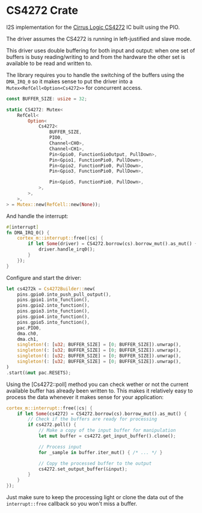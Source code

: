 # CS4272 Crate

I2S implementation for the
[Cirrus Logic CS4272](https://statics.cirrus.com/pubs/proDatasheet/CS4272_F2.pdf) IC
built using the PIO.

The driver assumes the CS4272 is running in left-justified and slave mode.

This driver uses double buffering for both input and output: when one set of buffers is busy
reading/writing to and from the hardware the other set is available to be read and written to.

The library requires you to handle the switching of the buffers using the `DMA_IRQ_0`
so it makes sense to put the driver into a `Mutex<RefCell<Option<Cs4272>>` for concurrent access.

```rust
const BUFFER_SIZE: usize = 32;

static CS4272: Mutex<
    RefCell<
        Option<
            Cs4272<
                BUFFER_SIZE,
                PIO0,
                Channel<CH0>,
                Channel<CH1>,
                Pin<Gpio0, FunctionSioOutput, PullDown>,
                Pin<Gpio1, FunctionPio0, PullDown>,
                Pin<Gpio2, FunctionPio0, PullDown>,
                Pin<Gpio3, FunctionPio0, PullDown>,

                Pin<Gpio5, FunctionPio0, PullDown>,
            >,
        >,
    >,
> = Mutex::new(RefCell::new(None));
```

And handle the interrupt:

```rust
#[interrupt]
fn DMA_IRQ_0() {
    cortex_m::interrupt::free(|cs| {
        if let Some(driver) = CS4272.borrow(cs).borrow_mut().as_mut() {
            driver.handle_irq0();
        }
    });
}
```

Configure and start the driver:

```rust
let cs4272k = Cs4272Builder::new(
    pins.gpio0.into_push_pull_output(),
    pins.gpio1.into_function(),
    pins.gpio2.into_function(),
    pins.gpio3.into_function(),
    pins.gpio4.into_function(),
    pins.gpio5.into_function(),
    pac.PIO0,
    dma.ch0,
    dma.ch1,
    singleton!(: [u32; BUFFER_SIZE] = [0; BUFFER_SIZE]).unwrap(),
    singleton!(: [u32; BUFFER_SIZE] = [0; BUFFER_SIZE]).unwrap(),
    singleton!(: [u32; BUFFER_SIZE] = [0; BUFFER_SIZE]).unwrap(),
    singleton!(: [u32; BUFFER_SIZE] = [0; BUFFER_SIZE]).unwrap(),
)
.start(&mut pac.RESETS);
```

Using the [Cs4272::poll] method you can check wether or not the current available buffer has already
been written to. This makes it relatively easy to process the data whenever it makes sense for your
application:

```rust
cortex_m::interrupt::free(|cs| {
    if let Some(cs4272) = CS4272.borrow(cs).borrow_mut().as_mut() {
        // Check if the buffers are ready for processing
        if cs4272.poll() {
            // Make a copy of the input buffer for manipulation
            let mut buffer = cs4272.get_input_buffer().clone();

            // Process input
            for _sample in buffer.iter_mut() { /* ... */ }

            // Copy the processed buffer to the output
            cs4272.set_output_buffer(&input);
        }
    }
});
```
Just make sure to keep the processing light or clone the data out of the `interrupt::free`
callback so you won't miss a buffer.
